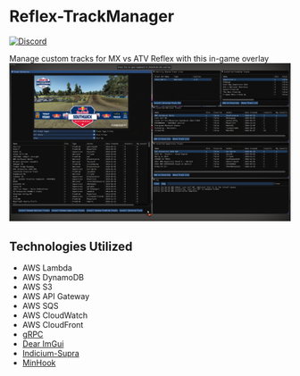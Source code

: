 # Reflex-TrackManager
[![Discord](https://img.shields.io/discord/229269561365626883.svg)](https://discord.gg/RkezKw2)

Manage custom tracks for MX vs ATV Reflex with this in-game overlay
![Screenshot](docs/images/cover.png)

## Technologies Utilized
* AWS Lambda
* AWS DynamoDB
* AWS S3
* AWS API Gateway
* AWS SQS
* AWS CloudWatch
* AWS CloudFront
* [gRPC](https://github.com/grpc/grpc)
* [Dear ImGui](https://github.com/ocornut/imgui)
* [Indicium-Supra](https://github.com/nefarius/Indicium-Supra)
* [MinHook](https://github.com/TsudaKageyu/minhook)